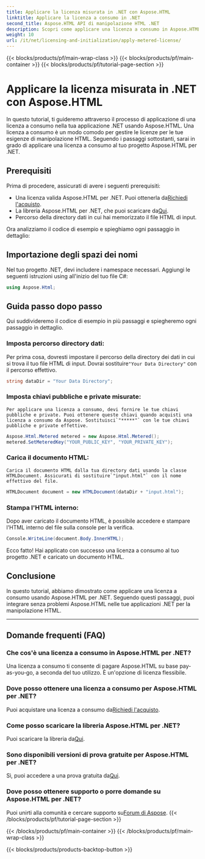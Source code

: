 ```yaml
---
title: Applicare la licenza misurata in .NET con Aspose.HTML
linktitle: Applicare la licenza a consumo in .NET
second_title: Aspose.HTML API di manipolazione HTML .NET
description: Scopri come applicare una licenza a consumo in Aspose.HTML per .NET. Gestisci in modo efficiente le tue esigenze di manipolazione HTML. Inizia subito!
weight: 10
url: /it/net/licensing-and-initialization/apply-metered-license/
---
```


{{< blocks/products/pf/main-wrap-class >}}
{{< blocks/products/pf/main-container >}}
{{< blocks/products/pf/tutorial-page-section >}}

# Applicare la licenza misurata in .NET con Aspose.HTML

In questo tutorial, ti guideremo attraverso il processo di applicazione di una licenza a consumo nella tua applicazione .NET usando Aspose.HTML. Una licenza a consumo è un modo comodo per gestire le licenze per le tue esigenze di manipolazione HTML. Seguendo i passaggi sottostanti, sarai in grado di applicare una licenza a consumo al tuo progetto Aspose.HTML per .NET.

## Prerequisiti

Prima di procedere, assicurati di avere i seguenti prerequisiti:

-  Una licenza valida Aspose.HTML per .NET. Puoi ottenerla da[Richiedi l'acquisto](https://purchase.aspose.com/buy).
-  La libreria Aspose.HTML per .NET, che puoi scaricare da[Qui](https://releases.aspose.com/html/net/).
- Percorso della directory dati in cui hai memorizzato il file HTML di input.

Ora analizziamo il codice di esempio e spieghiamo ogni passaggio in dettaglio:

## Importazione degli spazi dei nomi

Nel tuo progetto .NET, devi includere i namespace necessari. Aggiungi le seguenti istruzioni using all'inizio del tuo file C#:

```csharp
using Aspose.Html;
```

## Guida passo dopo passo

Qui suddivideremo il codice di esempio in più passaggi e spiegheremo ogni passaggio in dettaglio.

### Imposta percorso directory dati:

   Per prima cosa, dovresti impostare il percorso della directory dei dati in cui si trova il tuo file HTML di input. Dovrai sostituire`"Your Data Directory"` con il percorso effettivo.

   ```csharp
   string dataDir = "Your Data Directory";
   ```

### Imposta chiavi pubbliche e private misurate:

    Per applicare una licenza a consumo, devi fornire le tue chiavi pubbliche e private. Puoi ottenere queste chiavi quando acquisti una licenza a consumo da Aspose. Sostituisci`"*****"` con le tue chiavi pubbliche e private effettive.

   ```csharp
   Aspose.Html.Metered metered = new Aspose.Html.Metered();
   metered.SetMeteredKey("YOUR_PUBLIC_KEY", "YOUR_PRIVATE_KEY");
   ```

### Carica il documento HTML:

    Carica il documento HTML dalla tua directory dati usando la classe HTMLDocument. Assicurati di sostituire`"input.html"` con il nome effettivo del file.

   ```csharp
   HTMLDocument document = new HTMLDocument(dataDir + "input.html");
   ```

### Stampa l'HTML interno:

   Dopo aver caricato il documento HTML, è possibile accedere e stampare l'HTML interno del file sulla console per la verifica.

   ```csharp
   Console.WriteLine(document.Body.InnerHTML);
   ```

Ecco fatto! Hai applicato con successo una licenza a consumo al tuo progetto .NET e caricato un documento HTML.

## Conclusione

In questo tutorial, abbiamo dimostrato come applicare una licenza a consumo usando Aspose.HTML per .NET. Seguendo questi passaggi, puoi integrare senza problemi Aspose.HTML nelle tue applicazioni .NET per la manipolazione HTML.

---

## Domande frequenti (FAQ)

### Che cos'è una licenza a consumo in Aspose.HTML per .NET?
Una licenza a consumo ti consente di pagare Aspose.HTML su base pay-as-you-go, a seconda del tuo utilizzo. È un'opzione di licenza flessibile.

### Dove posso ottenere una licenza a consumo per Aspose.HTML per .NET?
 Puoi acquistare una licenza a consumo da[Richiedi l'acquisto](https://purchase.aspose.com/buy).

### Come posso scaricare la libreria Aspose.HTML per .NET?
 Puoi scaricare la libreria da[Qui](https://releases.aspose.com/html/net/).

### Sono disponibili versioni di prova gratuite per Aspose.HTML per .NET?
 Sì, puoi accedere a una prova gratuita da[Qui](https://releases.aspose.com/).

### Dove posso ottenere supporto o porre domande su Aspose.HTML per .NET?
 Puoi unirti alla comunità e cercare supporto su[Forum di Aspose](https://forum.aspose.com/).
{{< /blocks/products/pf/tutorial-page-section >}}

{{< /blocks/products/pf/main-container >}}
{{< /blocks/products/pf/main-wrap-class >}}

{{< blocks/products/products-backtop-button >}}
